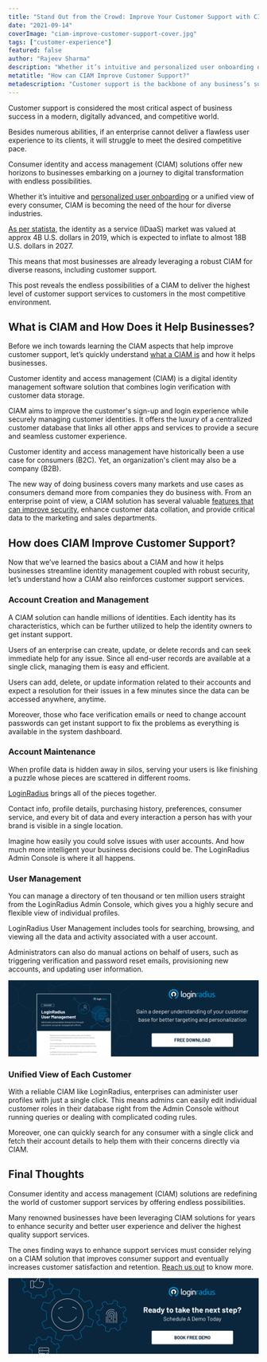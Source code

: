 ```yaml
---
title: "Stand Out from the Crowd: Improve Your Customer Support with CIAM"
date: "2021-09-14"
coverImage: "ciam-improve-customer-support-cover.jpg"
tags: ["customer-experience"]
featured: false 
author: "Rajeev Sharma"
description: "Whether it’s intuitive and personalized user onboarding or a unified view of every consumer, CIAM is becoming the need of the hour for diverse industries. Let’s learn about the endless possibilities of a CIAM that delivers the highest level of customer support services."
metatitle: "How can CIAM Improve Customer Support?"
metadescription: "Customer support is the backbone of any business’s success. Learn how a CIAM solution helps enterprises in enhancing their customer support services."
---
```


Customer support is considered the most critical aspect of business success in a modern, digitally advanced, and competitive world. 

Besides numerous abilities, if an enterprise cannot deliver a flawless user experience to its clients, it will struggle to meet the desired competitive pace.  

Consumer identity and access management (CIAM) solutions offer new horizons to businesses embarking on a journey to digital transformation with endless possibilities.

Whether it’s intuitive and [personalized user onboarding](https://www.loginradius.com/blog/fuel/consumer-onboarding-strategies-for-saas-businesses/) or a unified view of every consumer, CIAM is becoming the need of the hour for diverse industries. 

[As per statista](https://www.statista.com/statistics/1246434/identity-as-a-service-global-market-size/), the identity as a service (IDaaS) market was valued at approx 4B U.S. dollars in 2019, which is expected to inflate to almost 18B U.S. dollars in 2027. 

This means that most businesses are already leveraging a robust CIAM for diverse reasons, including customer support. 

This post reveals the endless possibilities of a CIAM to deliver the highest level of customer support services to customers in the most competitive environment. 


## What is CIAM and How Does it Help Businesses? 

Before we inch towards learning the CIAM aspects that help improve customer support, let’s quickly understand [what a CIAM is](https://www.loginradius.com/blog/start-with-identity/customer-identity-and-access-management/) and how it helps businesses.

Customer identity and access management (CIAM) is a digital identity management software solution that combines login verification with customer data storage. 

CIAM aims to improve the customer's sign-up and login experience while securely managing customer identities. It offers the luxury of a centralized customer database that links all other apps and services to provide a secure and seamless customer experience.

Customer identity and access management have historically been a use case for consumers (B2C). Yet, an organization's client may also be a company (B2B). 

The new way of doing business covers many markets and use cases as consumers demand more from companies they do business with. From an enterprise point of view, a CIAM solution has several valuable [features that can improve security](https://www.loginradius.com/authentication/), enhance customer data collation, and provide critical data to the marketing and sales departments.


## How does CIAM Improve Customer Support? 

Now that we’ve learned the basics about a CIAM and how it helps businesses streamline identity management coupled with robust security, let’s understand how a CIAM also reinforces customer support services. 


### Account Creation and Management

A CIAM solution can handle millions of identities. Each identity has its characteristics, which can be further utilized to help the identity owners to get instant support. 

Users of an enterprise can create, update, or delete records and can seek immediate help for any issue. Since all end-user records are available at a single click, managing them is easy and efficient.

Users can add, delete, or update information related to their accounts and expect a resolution for their issues in a few minutes since the data can be accessed anywhere, anytime. 

Moreover, those who face verification emails or need to change account passwords can get instant support to fix the problems as everything is available in the system dashboard. 


### Account Maintenance 

When profile data is hidden away in silos, serving your users is like finishing a puzzle whose pieces are scattered in different rooms.

[LoginRadius](https://www.loginradius.com/) brings all of the pieces together.

Contact info, profile details, purchasing history, preferences, consumer service, and every bit of data and every interaction a person has with your brand is visible in a single location.

Imagine how easily you could solve issues with user accounts. And how much more intelligent your business decisions could be. The LoginRadius Admin Console is where it all happens.


### User Management 

You can manage a directory of ten thousand or ten million users straight from the LoginRadius Admin Console, which gives you a highly secure and flexible view of individual profiles.

LoginRadius User Management includes tools for searching, browsing, and viewing all the data and activity associated with a user account.

Administrators can also do manual actions on behalf of users, such as triggering verification and password reset emails, provisioning new accounts, and updating user information.

[![DS-user-management](DS-user-management.png)](https://www.loginradius.com/resource/loginradius-ciam-user-management/)


### Unified View of Each Customer 

With a reliable CIAM like LoginRadius, enterprises can administer user profiles with just a single click. This means admins can easily edit individual customer roles in their database right from the Admin Console without running queries or dealing with complicated coding rules.

Moreover, one can quickly search for any consumer with a single click and fetch their account details to help them with their concerns directly via CIAM.


## Final Thoughts 

Consumer identity and access management (CIAM) solutions are redefining the world of customer support services by offering endless possibilities. 

Many renowned businesses have been leveraging CIAM solutions for years to enhance security and better user experience and deliver the highest quality support services. 

The ones finding ways to enhance support services must consider relying on a CIAM solution that improves consumer support and eventually increases customer satisfaction and retention. [Reach us out](https://www.loginradius.com/contact-sales) to know more. 



[![book-a-free-demo-loginradius](../../assets/book-a-demo-loginradius.png)](https://www.loginradius.com/book-a-demo/)
